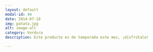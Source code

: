 ```yaml
---
layout: default
modal-id: 44
date: 2014-07-18
img: patata.jpg
alt: image-alt
category: Verdura
description: Este producto es de temporada este mes, ¡disfrútalo!

---
```

